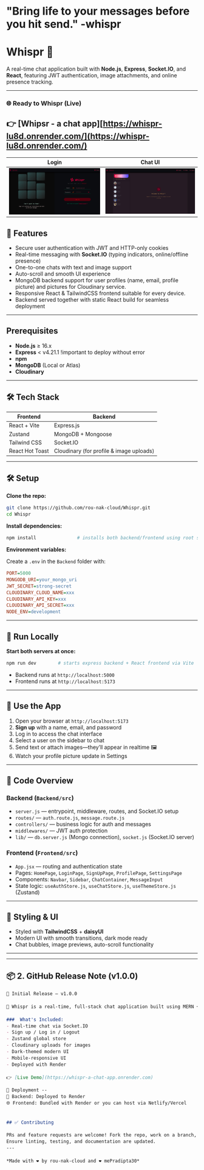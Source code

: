 # "Bring life to your messages before you hit send." -whispr

# Whispr 💬

A real-time chat application built with **Node.js**, **Express**, **Socket.IO**, and **React**, featuring JWT authentication, image attachments, and online presence tracking.

---

### 🌐 Ready to Whispr (Live)
👉 [Whipsr - a chat app][https://whispr-lu8d.onrender.com/](https://whispr-lu8d.onrender.com/)
---
| Login | Chat UI |
|-------|---------|
| ![Login Screenshot](./ScreenShots/LoginPage.png) | ![Chat Screenshot](./ScreenShots/HomePage.png) |

## 🚀 Features

* Secure user authentication with JWT and HTTP-only cookies
* Real-time messaging with **Socket.IO** (typing indicators, online/offline presence)
* One-to-one chats with text and image support
* Auto-scroll and smooth UI experience
* MongoDB backend support for user profiles (name, email, profile picture) and pictures for Cloudinary service.
* Responsive React & TailwindCSS frontend suitable for every device.
* Backend served together with static React build for seamless deployment

---

## Prerequisites

* **Node.js** ≥ 16.x
* **Express** < v4.21.1 !important to deploy without error
* **npm** 
* **MongoDB** (Local or Atlas)
* **Cloudinary**

---
## 🛠️ Tech Stack

| Frontend | Backend |
|----------|---------|
| React + Vite | Express.js |
| Zustand | MongoDB + Mongoose |
| Tailwind CSS | Socket.IO |
| React Hot Toast | Cloudinary (for profile & image uploads) |

---

## 🛠️ Setup

**Clone the repo:**

```bash
git clone https://github.com/rou-nak-cloud/Whispr.git
cd Whispr
```

**Install dependencies:**

```bash
npm install               # installs both backend/frontend using root scripts
```

**Environment variables:**

Create a `.env` in the `Backend` folder with:

```ini
PORT=5000
MONGODB_URI=your_mongo_uri
JWT_SECRET=strong-secret
CLOUDINARY_CLOUD_NAME=xxx
CLOUDINARY_API_KEY=xxx
CLOUDINARY_API_SECRET=xxx
NODE_ENV=development
```

---

## 🔁 Run Locally

**Start both servers at once:**

```bash
npm run dev        # starts express backend + React frontend via Vite
```

* Backend runs at `http://localhost:5000`
* Frontend runs at `http://localhost:5173`

---

## 🧪 Use the App

1. Open your browser at `http://localhost:5173`
2. **Sign up** with a name, email, and password
3. Log in to access the chat interface
4. Select a user on the sidebar to chat
5. Send text or attach images—they’ll appear in realtime 🖼️
6. Watch your profile picture update in Settings

---

## 🧹 Code Overview

### Backend (`Backend/src`)

* `server.js` — entrypoint, middleware, routes, and Socket.IO setup
* `routes/` — `auth.route.js`, `message.route.js`
* `controllers/` — business logic for auth and messages
* `middlewares/` — JWT auth protection
* `lib/` — `db.server.js` (Mongo connection), `socket.js` (Socket.IO server)

### Frontend (`Frontend/src`)

* `App.jsx` — routing and authentication state
* Pages: `HomePage`, `LoginPage`, `SignUpPage`, `ProfilePage`, `SettingsPage`
* Components: `Navbar`, `Sidebar`, `ChatContainer`, `MessageInput`
* State logic: `useAuthStore.js`, `useChatStore.js`, `useThemeStore.js` (Zustand)

---

## 🎨 Styling & UI

* Styled with **TailwindCSS** + **daisyUI**
* Modern UI with smooth transitions, dark mode ready
* Chat bubbles, image previews, auto-scroll functionality

---
---

## 📦 2. GitHub Release Note (v1.0.0)

```md
🎉 Initial Release – v1.0.0

🚀 Whispr is a real-time, full-stack chat application built using MERN + Socket.IO.

###  What's Included:
- Real-time chat via Socket.IO
- Sign up / Log in / Logout
- Zustand global store
- Cloudinary uploads for images
- Dark-themed modern UI
- Mobile-responsive UI
- Deployed with Render

👉 [Live Demo](https://whispr-a-chat-app.onrender.com)

🚀 Deployment --
🔧 Backend: Deployed to Render
🌐 Frontend: Bundled with Render or you can host via Netlify/Vercel


## ✅ Contributing

PRs and feature requests are welcome! Fork the repo, work on a branch, and open a PR.
Ensure linting, testing, and documentation are updated.
---

*Made with ❤️ by rou-nak-cloud and ❤️ mePradipta30*
